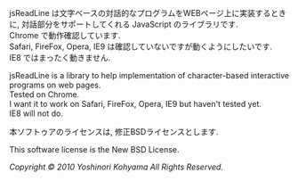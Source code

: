 jsReadLine は文字ベースの対話的なプログラムをWEBページ上に実装するときに,
対話部分をサポートしてくれる JavaScript のライブラリです.  
Chrome で動作確認しています.  
Safari, FireFox, Opera, IE9 は確認していないですが動くようにしたいです.  
IE8 ではまったく動きません.  

jsReadLine is a library to help implementation of character-based
interactive programs on web pages.  
Tested on Chrome.  
I want it to work on Safari, FireFox, Opera, IE9 but haven't tested yet.  
IE8 will not do.  

本ソフトゥアのライセンスは, 修正BSDライセンスとします.  

This software license is the New BSD License.  

_Copyright &copy; 2010 Yoshinori Kohyama All Rights Reserved._

